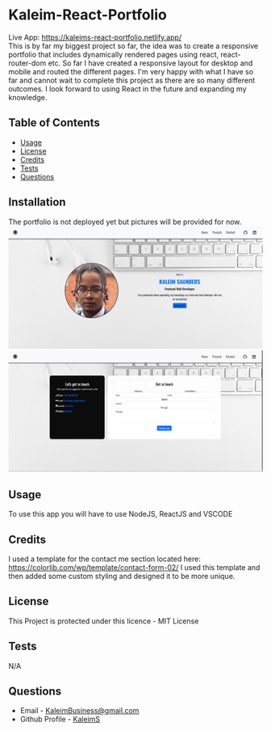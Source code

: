 
  # Kaleim-React-Portfolio
  Live App: https://kaleims-react-portfolio.netlify.app/ <br/>
  This is by far my biggest project so far, the idea was to create a responsive portfolio that includes dynamically rendered pages using react, react-router-dom etc. So far I have created a responsive layout for desktop and mobile and routed the different pages. I'm very happy with what I have so far and cannot wait to complete this project as there are so many different outcomes. I look forward to using React in the future and expanding my knowledge.
  ## Table of Contents
  * [Usage](#usage)
  * [License](#license)
  * [Credits](#credits)
  * [Tests](#tests)
  * [Questions](#questions)
  ## Installation
  The portfolio is not deployed yet but pictures will be provided for now. <br/>
  ![alt text](https://github.com/KaleimS/Kaleim-s-React-Portfolio-Project/blob/main/public/home-page.PNG) <br/>
  ![alt text](https://github.com/KaleimS/Kaleim-s-React-Portfolio-Project/blob/main/public/contact.PNG)
  ## Usage 
  To use this app you will have to use NodeJS, ReactJS and VSCODE
  ## Credits
   I used a template for the contact me section located here: https://colorlib.com/wp/template/contact-form-02/  I used this template and then added some custom styling and designed it to be more unique.
  ## License
  This Project is protected under this licence - MIT License
  ## Tests
  N/A
  ## Questions
  * Email - KaleimBusiness@gmail.com
  * Github Profile - [KaleimS](https://github.com/KaleimS)
